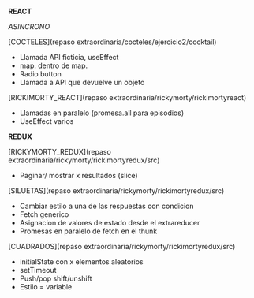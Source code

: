 **REACT**

*ASINCRONO*

[COCTELES](repaso extraordinaria/cocteles/ejercicio2/cocktail)
- Llamada API ficticia, useEffect
- map. dentro de map.
- Radio button
- Llamada a API que devuelve un objeto

[RICKIMORTY_REACT](repaso extraordinaria/rickymorty/rickimortyreact)
- Llamadas en paralelo (promesa.all para episodios)
- UseEffect varios 


**REDUX**

[RICKYMORTY_REDUX](repaso extraordinaria/rickymorty/rickimortyredux/src)

- Paginar/ mostrar x resultados (slice)


[SILUETAS](repaso extraordinaria/rickymorty/rickimortyredux/src)

-   Cambiar estilo a una de las respuestas con condicion
-   Fetch generico
-   Asignacion de valores de estado desde el extrareducer
-   Promesas en paralelo de fetch en el thunk

[CUADRADOS](repaso extraordinaria/rickymorty/rickimortyredux/src)

- initialState con x elementos aleatorios
- setTimeout
- Push/pop shift/unshift
- Estilo = variable



